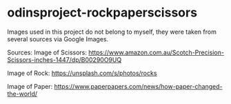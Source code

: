 # odinsproject-rockpaperscissors

Images used in this project do not belong to myself, they were taken from several sources via Google Images.

Sources: 
Image of Scissors: https://www.amazon.com.au/Scotch-Precision-Scissors-inches-1447/dp/B00290O9UQ

Image of Rock: https://unsplash.com/s/photos/rocks

Image of Paper: https://www.paperpapers.com/news/how-paper-changed-the-world/